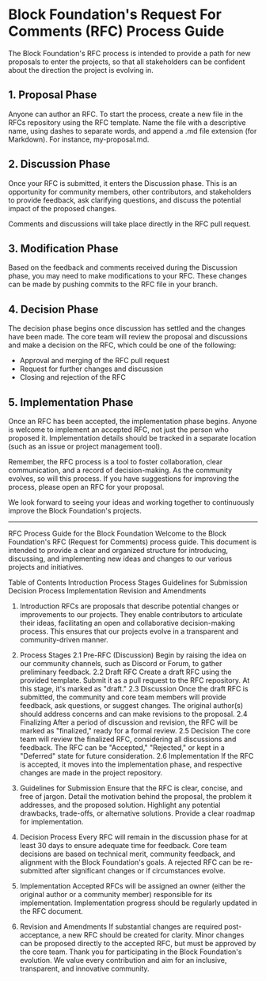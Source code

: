 # Block Foundation's Request For Comments (RFC) Process Guide

The Block Foundation's RFC process is intended to provide a path for new proposals to enter the projects, so that all stakeholders can be confident about the direction the project is evolving in.

## 1. Proposal Phase

Anyone can author an RFC. To start the process, create a new file in the RFCs repository using the RFC template. Name the file with a descriptive name, using dashes to separate words, and append a .md file extension (for Markdown). For instance, my-proposal.md.

## 2. Discussion Phase

Once your RFC is submitted, it enters the Discussion phase. This is an opportunity for community members, other contributors, and stakeholders to provide feedback, ask clarifying questions, and discuss the potential impact of the proposed changes.

Comments and discussions will take place directly in the RFC pull request.

## 3. Modification Phase

Based on the feedback and comments received during the Discussion phase, you may need to make modifications to your RFC. These changes can be made by pushing commits to the RFC file in your branch.

## 4. Decision Phase

The decision phase begins once discussion has settled and the changes have been made. The core team will review the proposal and discussions and make a decision on the RFC, which could be one of the following:

- Approval and merging of the RFC pull request
- Request for further changes and discussion
- Closing and rejection of the RFC

## 5. Implementation Phase

Once an RFC has been accepted, the implementation phase begins. Anyone is welcome to implement an accepted RFC, not just the person who proposed it. Implementation details should be tracked in a separate location (such as an issue or project management tool).

Remember, the RFC process is a tool to foster collaboration, clear communication, and a record of decision-making. As the community evolves, so will this process. If you have suggestions for improving the process, please open an RFC for your proposal.

We look forward to seeing your ideas and working together to continuously improve the Block Foundation's projects.


---

RFC Process Guide for the Block Foundation
Welcome to the Block Foundation's RFC (Request for Comments) process guide. This document is intended to provide a clear and organized structure for introducing, discussing, and implementing new ideas and changes to our various projects and initiatives.

Table of Contents
Introduction
Process Stages
Guidelines for Submission
Decision Process
Implementation
Revision and Amendments
1. Introduction
RFCs are proposals that describe potential changes or improvements to our projects. They enable contributors to articulate their ideas, facilitating an open and collaborative decision-making process. This ensures that our projects evolve in a transparent and community-driven manner.

2. Process Stages
2.1 Pre-RFC (Discussion)
Begin by raising the idea on our community channels, such as Discord or Forum, to gather preliminary feedback.
2.2 Draft RFC
Create a draft RFC using the provided template.
Submit it as a pull request to the RFC repository. At this stage, it's marked as "draft."
2.3 Discussion
Once the draft RFC is submitted, the community and core team members will provide feedback, ask questions, or suggest changes.
The original author(s) should address concerns and can make revisions to the proposal.
2.4 Finalizing
After a period of discussion and revision, the RFC will be marked as "finalized," ready for a formal review.
2.5 Decision
The core team will review the finalized RFC, considering all discussions and feedback.
The RFC can be "Accepted," "Rejected," or kept in a "Deferred" state for future consideration.
2.6 Implementation
If the RFC is accepted, it moves into the implementation phase, and respective changes are made in the project repository.
3. Guidelines for Submission
Ensure that the RFC is clear, concise, and free of jargon.
Detail the motivation behind the proposal, the problem it addresses, and the proposed solution.
Highlight any potential drawbacks, trade-offs, or alternative solutions.
Provide a clear roadmap for implementation.
4. Decision Process
Every RFC will remain in the discussion phase for at least 30 days to ensure adequate time for feedback.
Core team decisions are based on technical merit, community feedback, and alignment with the Block Foundation's goals.
A rejected RFC can be re-submitted after significant changes or if circumstances evolve.
5. Implementation
Accepted RFCs will be assigned an owner (either the original author or a community member) responsible for its implementation.
Implementation progress should be regularly updated in the RFC document.
6. Revision and Amendments
If substantial changes are required post-acceptance, a new RFC should be created for clarity.
Minor changes can be proposed directly to the accepted RFC, but must be approved by the core team.
Thank you for participating in the Block Foundation's evolution. We value every contribution and aim for an inclusive, transparent, and innovative community.